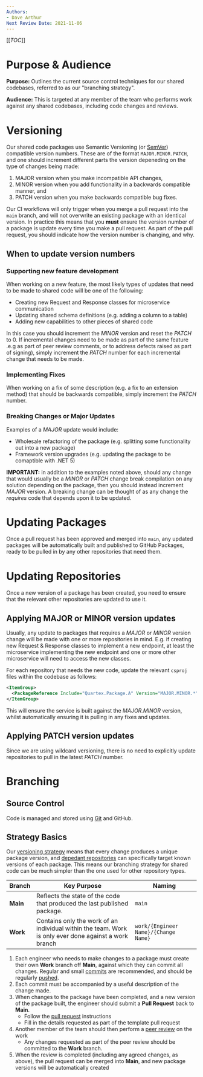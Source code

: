 ```yaml
---
Authors: 
- Dave Arthur
Next Review Date: 2021-11-06
---
```


[[_TOC_]]

# Purpose & Audience

**Purpose:** Outlines the current source control techniques for our shared codebases, referred to as our "branching strategy".

**Audience:** This is targeted at any member of the team who performs work against any shared codebases, including code changes and reviews. 

# Versioning

Our shared code packages use Semantic Versioning (or [SemVer](https://semver.org/)) compatible version numbers. These are of the format `MAJOR.MINOR.PATCH`, and one should increment different parts the version depeneding on the type of changes being made:

1. MAJOR version when you make incompatible API changes,
2. MINOR version when you add functionality in a backwards compatible manner, and
3. PATCH version when you make backwards compatible bug fixes.

Our CI workflows will only trigger when you merge a pull request into the `main` branch, and will not overwrite an existing package with an identical version. In practice this means that you **must** ensure the version number of a package is update every time you make a pull request. As part of the pull request, you should indicate how the version number is changing, and why.

## When to update version numbers

### Supporting new feature development

When working on a new feature, the most likely types of updates that need to be made to shared code will be one of the following:

* Creating new Request and Response classes for microservice communication
* Updating shared schema definitions (e.g. adding a column to a table)
* Adding new capabilities to other pieces of shared code

In this case you should increment the _MINOR_ version and reset the _PATCH_ to 0. If incremental changes need to be made as part of the same feature .e.g as part of peer review comments, or to address defects raised as part of signing), simply increment the _PATCH_ number for each incremental change that needs to be made.

### Implementing Fixes

When working on a fix of some description (e.g. a fix to an extension method) that should be backwards compatible, simply increment the _PATCH_ number.

### Breaking Changes or Major Updates

Examples of a _MAJOR_ update would include:

* Wholesale refactoring of the package (e.g. splitting some functionality out into a new package)
* Framework version upgrades (e.g. updating the package to be comaptible with .NET 5)

**IMPORTANT:** in addition to the examples noted above, should any change that would usually be a _MINOR_ or _PATCH_ change break compilation on any solution depending on the package, then you should instead increment _MAJOR_ version. A breaking change can be thought of as any change the _requires_ code that depends upon it to be updated.

# Updating Packages

Once a pull request has been approved and merged into `main`, any updated packages will be automatically built and published to GitHub Packages, ready to be pulled in by any other repositories that need them.

# Updating Repositories

Once a new version of a package has been created, you need to ensure that the relevant other repositories are updated to use it.

## Applying MAJOR or MINOR version updates

Usually, any update to packages that requires a _MAJOR_ or _MINOR_ version change will be made with one or more repositories in mind. E.g. if creating new Request & Response classes to implement a new endpoint, at least the microservice implementing the new endpoint and one or more other microservice will need to access the new classes.

For each repository that needs the new code, update the relevant `csproj` files within the codebase as follows:

```xml
<ItemGroup>
  <PackageReference Include="Quartex.Package.A" Version="MAJOR.MINOR.*" />
</ItemGroup>
```

This will ensure the service is built against the _MAJOR.MINOR_ version, whilst automatically ensuring it is pulling in any fixes and updates.

## Applying PATCH version updates

Since we are using wildcard versioning, there is no need to explicitly update repositories to pull in the latest _PATCH_ number. 

# Branching

## Source Control
Code is managed and stored using [Git](https://git-scm.com/docs) and GitHub.

## Strategy Basics

Our [versioning strategy](#versioning) means that every change produces a unique package version, and [depedant repositories](#updating-repositories) can specifically target known versions of each package. This means our branching strategy for shared code can be much simpler than the one used for other repository types.

| **Branch** | **Key Purpose** | **Naming** |
|--|--|--|
| **Main** | Reflects the state of the code that produced the last published package.  | `main` |
| **Work** | Contains only the work of an individual within the team. Work is only ever done against a work branch | `work/{Engineer Name}/{Change Name}`|

1. Each engineer who needs to make changes to a package must create their own **Work** branch off **Main**, against which they can commit all changes. Regular and small [commits](https://git-scm.com/docs/git-commit) are recommended, and should be regularly [pushed](https://git-scm.com/docs/git-push). 
1. Each commit must be accompanied by a useful description of the change made.
1. When changes to the package have been completed, and a new version of the package built, the engineer should submit a **Pull Request** back to **Main**.
    - Follow the [pull request](/Platform-Development-Playbook/Engineering/Peer-Reviewing/Pull-Requests#creating-a-pull-request) instructions
    - Fill in the details requested as part of the template pull request
1. Another member of the team should then perform a [peer review](/Platform-Development-Playbook/Engineering/Peer-Reviewing) on the work
    - Any changes requested as part of the peer review should be committed to the **Work** branch.
1. When the review is completed (including any agreed changes, as above), the pull request can be merged into **Main**, and new package versions will be automatically created
